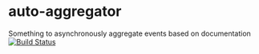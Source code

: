 # auto-aggregator
Something to asynchronously aggregate events based on documentation
[![Build Status](https://travis-ci.com/petereast/auto-aggregator.svg?token=EWWgC6LaBqjXrVpoahqn&branch=master)](https://travis-ci.com/petereast/auto-aggregator)
